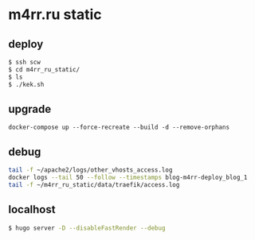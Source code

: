 # m4rr.ru static

## deploy

```sh
$ ssh scw
$ cd m4rr_ru_static/
$ ls
$ ./kek.sh
```

## upgrade

`docker-compose up --force-recreate --build -d --remove-orphans`

## debug

```sh
tail -f ~/apache2/logs/other_vhosts_access.log
docker logs --tail 50 --follow --timestamps blog-m4rr-deploy_blog_1
tail -f ~/m4rr_ru_static/data/traefik/access.log
```

## localhost

```sh
$ hugo server -D --disableFastRender --debug
```
